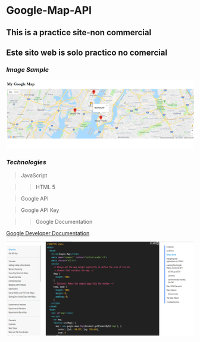 # Google-Map-API
## This is a practice site-non commercial
## Este sito web is solo practico no comercial

### *Image Sample*
![alt text](nyc.png)

### *Technologies*
> JavaScript

>> HTML 5

> Google API

> Google API Key

>> Google Documentation

[Google Developer Documentation](https://developers.google.com/maps/documentation/javascript/tutorial#api_key)


![alt text](doc.png)